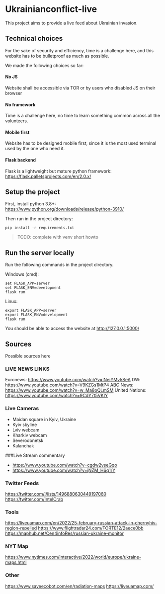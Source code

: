 # Ukrainianconflict-live

This project aims to provide a live feed about Ukrainian invasion.

## Technical choices

For the sake of security and efficiency, time is a challenge here, and this website 
has to be bulletproof as much as possible.

We made the following choices so far:

#### No JS  

Website shall be accessible via TOR or by users who disabled JS on their browser

#### No framework

Time is a challenge here, no time to learn something common across all the volunteers.

#### Mobile first

Website has to be designed mobile first, since it is the most used terminal used by the one who 
need it.

#### Flask backend

Flask is a lightweight but mature python framework: https://flask.palletsprojects.com/en/2.0.x/

## Setup the project

First, install python 3.8+: <https://www.python.org/downloads/release/python-3910/>

Then run in the project directory:

    pip install -r requirements.txt

> TODO: complete with venv short howto

## Run the server locally

Run the following commands in the project directory.

Windows (cmd):

    set FLASK_APP=server
    set FLASK_ENV=development
    flask run

Linux:

    export FLASK_APP=server
    export FLASK_ENV=development
    flask run

You should be able to access the website at <http://127.0.0.1:5000/>


## Sources

Possible sources here

### LIVE NEWS LINKS

Euronews: <https://www.youtube.com/watch?v=lNeiYMv5SeA>
DW: <https://www.youtube.com/watch?v=V9KZGs1MtP4>
ABC News: <https://www.youtube.com/watch?v=w_Ma8oQLmSM>
United Nations: <https://www.youtube.com/watch?v=9CdY7t5VKIY>

### Live Cameras

* Maidan square in Kyiv, Ukraine
* Kyiv skyline
* Lviv webcam
* Kharkiv webcam
* Severodonetsk
* Kalanchak

###Live Stream commentary

* <https://www.youtube.com/watch?v=cgdw2vseGqo>
* <https://www.youtube.com/watch?v=jNZM_H6q1rY>

### Twitter Feeds

<https://twitter.com/i/lists/1496880630449197060>
<https://twitter.com/IntelCrab>

### Tools

<https://liveuamap.com/en/2022/25-february-russian-attack-in-chernyhiv-region-repelled>
<https://www.flightradar24.com/FORTE12/2aece0bb>
<https://maphub.net/Cen4infoRes/russian-ukraine-monitor>

### NYT Map

<https://www.nytimes.com/interactive/2022/world/europe/ukraine-maps.html>

### Other

<https://www.saveecobot.com/en/radiation-maps>
<https://liveuamap.com/>
